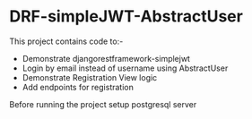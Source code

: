 # DRF-simpleJWT-AbstractUser

This project contains code to:-
* Demonstrate djangorestframework-simplejwt
* Login by email instead of username using AbstractUser
* Demonstrate Registration View logic
* Add endpoints for registration

Before running the project setup postgresql server
